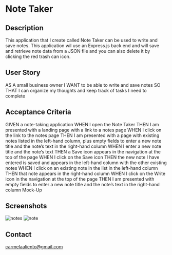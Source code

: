 # Note Taker

## Description
This application that I create called Note Taker can be used to write and save notes. This application wil use an Express.js back end and will save and retrieve note data from a JSON file and you can also delete it by clicking the red trash can icon. 

## User Story
AS A small business owner
I WANT to be able to write and save notes
SO THAT I can organize my thoughts and keep track of tasks I need to complete

## Acceptance Criteria
GIVEN a note-taking application
WHEN I open the Note Taker
THEN I am presented with a landing page with a link to a notes page
WHEN I click on the link to the notes page
THEN I am presented with a page with existing notes listed in the left-hand column, plus empty fields to enter a new note title and the note’s text in the right-hand column
WHEN I enter a new note title and the note’s text
THEN a Save icon appears in the navigation at the top of the page
WHEN I click on the Save icon
THEN the new note I have entered is saved and appears in the left-hand column with the other existing notes
WHEN I click on an existing note in the list in the left-hand column
THEN that note appears in the right-hand column
WHEN I click on the Write icon in the navigation at the top of the page
THEN I am presented with empty fields to enter a new note title and the note’s text in the right-hand column
Mock-Up

## Screenshots
![notes](https://user-images.githubusercontent.com/115947835/213617216-693c5a37-8cc3-4e35-b6b2-d19528949a83.PNG)
![note](https://user-images.githubusercontent.com/115947835/213617220-f6421e95-b332-4cea-92f6-5b0e20b76bd7.PNG)


## Contact
carmelaaliento@gmail.com
